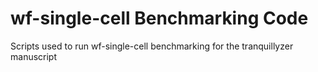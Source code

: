 # wf-single-cell Benchmarking Code

Scripts used to run wf-single-cell benchmarking for the tranquillyzer manuscript
